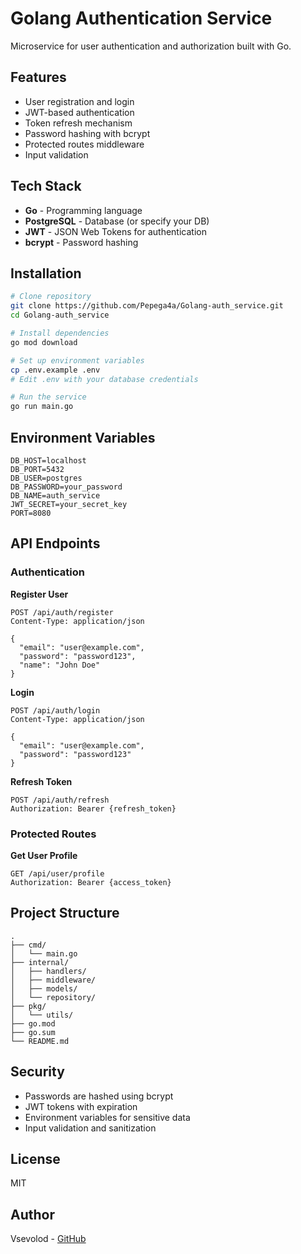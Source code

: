 # Golang Authentication Service

Microservice for user authentication and authorization built with Go.

## Features

- User registration and login
- JWT-based authentication
- Token refresh mechanism
- Password hashing with bcrypt
- Protected routes middleware
- Input validation

## Tech Stack

- **Go** - Programming language
- **PostgreSQL** - Database (or specify your DB)
- **JWT** - JSON Web Tokens for authentication
- **bcrypt** - Password hashing

## Installation

```bash
# Clone repository
git clone https://github.com/Pepega4a/Golang-auth_service.git
cd Golang-auth_service

# Install dependencies
go mod download

# Set up environment variables
cp .env.example .env
# Edit .env with your database credentials

# Run the service
go run main.go
```

## Environment Variables

```env
DB_HOST=localhost
DB_PORT=5432
DB_USER=postgres
DB_PASSWORD=your_password
DB_NAME=auth_service
JWT_SECRET=your_secret_key
PORT=8080
```

## API Endpoints

### Authentication

**Register User**
```http
POST /api/auth/register
Content-Type: application/json

{
  "email": "user@example.com",
  "password": "password123",
  "name": "John Doe"
}
```

**Login**
```http
POST /api/auth/login
Content-Type: application/json

{
  "email": "user@example.com",
  "password": "password123"
}
```

**Refresh Token**
```http
POST /api/auth/refresh
Authorization: Bearer {refresh_token}
```

### Protected Routes

**Get User Profile**
```http
GET /api/user/profile
Authorization: Bearer {access_token}
```

## Project Structure

```
.
├── cmd/
│   └── main.go
├── internal/
│   ├── handlers/
│   ├── middleware/
│   ├── models/
│   └── repository/
├── pkg/
│   └── utils/
├── go.mod
├── go.sum
└── README.md
```

## Security

- Passwords are hashed using bcrypt
- JWT tokens with expiration
- Environment variables for sensitive data
- Input validation and sanitization

## License

MIT

## Author

Vsevolod - [GitHub](https://github.com/Pepega4a)
